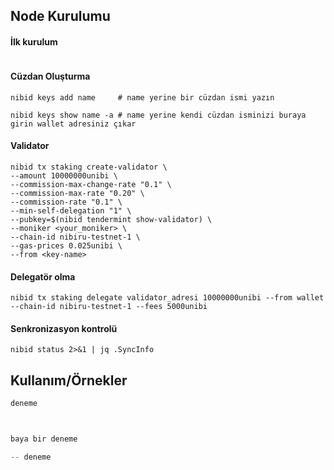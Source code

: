 
## Node Kurulumu


#### İlk kurulum

```http

```
#### Cüzdan Oluşturma

```http
nibid keys add name     # name yerine bir cüzdan ismi yazın

nibid keys show name -a # name yerine kendi cüzdan isminizi buraya girin wallet adresiniz çıkar
```


#### Validator

```http
nibid tx staking create-validator \
--amount 10000000unibi \
--commission-max-change-rate "0.1" \
--commission-max-rate "0.20" \
--commission-rate "0.1" \
--min-self-delegation "1" \
--pubkey=$(nibid tendermint show-validator) \
--moniker <your_moniker> \
--chain-id nibiru-testnet-1 \
--gas-prices 0.025unibi \
--from <key-name>
```

#### Delegatör olma

```http
nibid tx staking delegate validator_adresi 10000000unibi --from wallet --chain-id nibiru-testnet-1 --fees 5000unibi
```

#### Senkronizasyon kontrolü

```http
nibid status 2>&1 | jq .SyncInfo
```

## Kullanım/Örnekler

```javascript
deneme



baya bir deneme 

-- deneme
```
